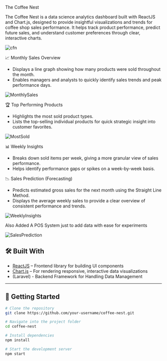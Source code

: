 The Coffee Nest

The Coffee Nest is a data science analytics dashboard built with ReactJS and Chart.js, designed to provide insightful visualizations and trends for coffee shop sales performance. It helps track product performance, predict future sales, and understand customer preferences through clear, interactive charts.

![cfn](https://res.cloudinary.com/dcdgu2fxc/image/upload/v1748096884/Screenshot_2025-05-24_at_22-16-00_Vite_React_fwjxda.png)

 📈 Monthly Sales Overview
- Displays a line graph showing how many products were sold throughout the month.
- Enables managers and analysts to quickly identify sales trends and peak performance days.

![MonthlySales](https://res.cloudinary.com/dcdgu2fxc/image/upload/v1748096884/Screenshot_2025-05-24_at_22-16-00_Vite_React_fwjxda.png)

🏆 Top Performing Products
- Highlights the most sold product types.
- Lists the top-selling individual products for quick strategic insight into customer favorites.

![MostSold](https://res.cloudinary.com/dcdgu2fxc/image/upload/v1748096883/Screenshot_2025-05-24_at_22-16-43_Vite_React_xupyxr.png)

 📊 Weekly Insights
- Breaks down sold items per week, giving a more granular view of sales performance.
- Helps identify performance gaps or spikes on a week-by-week basis.

 📉 Sales Prediction (Forecasting)
- Predicts estimated gross sales for the next month using the Straight Line Method.
- Displays the average weekly sales to provide a clear overview of consistent performance and trends.

![WeeklyInsights](https://res.cloudinary.com/dcdgu2fxc/image/upload/v1748096883/Screenshot_2025-05-24_at_22-16-12_Vite_React_wbhohs.png)

Also Added A POS System just to add data with ease for experiments

![SalesPrediction](https://res.cloudinary.com/dcdgu2fxc/image/upload/v1748096883/Screenshot_2025-05-24_at_22-25-08_Vite_React_fbhwwu.png)


## 🛠️ Built With

- [ReactJS](https://reactjs.org/) – Frontend library for building UI components
- [Chart.js](https://www.chartjs.org/) – For rendering responsive, interactive data visualizations
- (Laravel) - Backend Framework for Handling Data Management

---

## 🚀 Getting Started

```bash
# Clone the repository
git clone https://github.com/your-username/coffee-nest.git

# Navigate into the project folder
cd coffee-nest

# Install dependencies
npm install

# Start the development server
npm start
